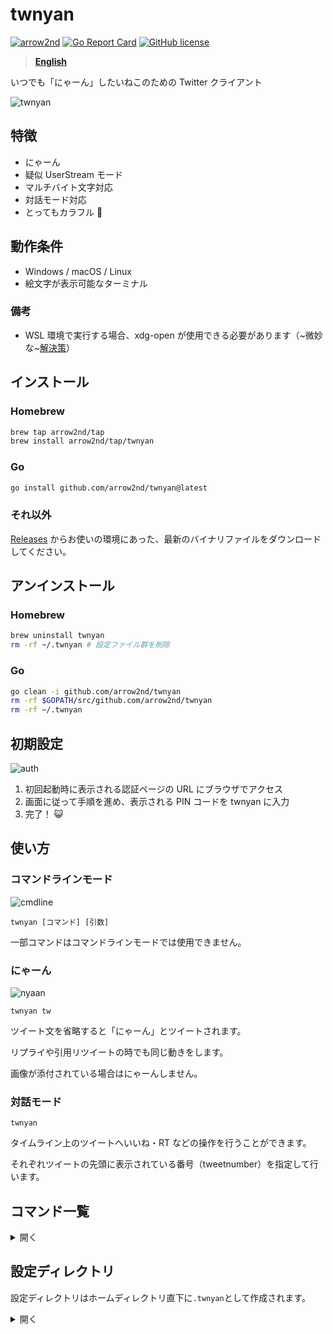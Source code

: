 # twnyan

[![arrow2nd](https://circleci.com/gh/arrow2nd/twnyan.svg?style=shield)](https://circleci.com/gh/arrow2nd/twnyan/tree/main)
[![Go Report Card](https://goreportcard.com/badge/github.com/arrow2nd/twnyan)](https://goreportcard.com/report/github.com/arrow2nd/twnyan)
[![GitHub license](https://img.shields.io/github/license/arrow2nd/twnyan)](https://github.com/arrow2nd/twnyan/blob/main/LICENSE.txt)

> **[English](README_EN.md)**

いつでも「にゃーん」したいねこのための Twitter クライアント

![twnyan](https://user-images.githubusercontent.com/44780846/106699506-612c0f80-6626-11eb-803e-332512822789.gif)

## 特徴

- にゃーん
- 疑似 UserStream モード
- マルチバイト文字対応
- 対話モード対応
- とってもカラフル 🎨

## 動作条件

- Windows / macOS / Linux
- 絵文字が表示可能なターミナル

### 備考

- WSL 環境で実行する場合、xdg-open が使用できる必要があります（~微妙な~[解決策](https://qiita.com/arrow2nd/items/5c02a8cdf8197ae15cb7)）

## インストール

### Homebrew

```sh
brew tap arrow2nd/tap
brew install arrow2nd/tap/twnyan
```

### Go

```sh
go install github.com/arrow2nd/twnyan@latest
```

### それ以外

[Releases](https://github.com/arrow2nd/twnyan/releases) からお使いの環境にあった、最新のバイナリファイルをダウンロードしてください。

## アンインストール

### Homebrew

```sh
brew uninstall twnyan
rm -rf ~/.twnyan # 設定ファイル群を削除
```

### Go

```sh
go clean -i github.com/arrow2nd/twnyan
rm -rf $GOPATH/src/github.com/arrow2nd/twnyan
rm -rf ~/.twnyan
```

## 初期設定

![auth](https://user-images.githubusercontent.com/44780846/106747441-4a59dd00-6667-11eb-8248-3468cb39f7d1.png)

1. 初回起動時に表示される認証ページの URL にブラウザでアクセス
2. 画面に従って手順を進め、表示される PIN コードを twnyan に入力
3. 完了！ 😺

## 使い方

### コマンドラインモード

![cmdline](https://user-images.githubusercontent.com/44780846/106699170-b287cf00-6625-11eb-8374-8565286db3e2.gif)

`twnyan [コマンド] [引数]`

一部コマンドはコマンドラインモードでは使用できません。

### にゃーん

![nyaan](https://user-images.githubusercontent.com/44780846/106699001-558c1900-6625-11eb-948e-6212ab0cba40.gif)

`twnyan tw`

ツイート文を省略すると「にゃーん」とツイートされます。

リプライや引用リツイートの時でも同じ動きをします。

画像が添付されている場合はにゃーんしません。

### 対話モード

`twnyan`

タイムライン上のツイートへいいね・RT などの操作を行うことができます。

それぞれツイートの先頭に表示されている番号（tweetnumber）を指定して行います。

## コマンド一覧

<details>
<summary>開く</summary>

## tweet

`エイリアス: tw`

### tweet [テキスト] [画像ファイル]

ツイートを投稿します。

| 引数         | ヒント                                                     | 例                               |
| ------------ | ---------------------------------------------------------- | -------------------------------- |
| テキスト     | テキストと画像ファイルが無い場合「にゃーん」と投稿されます | `tweet`                          |
| 画像ファイル | 複数ある場合は半角スペースで区切って下さい                 | `tweet 🍣 sushi1.png sushi2.png` |

- テキストを省略して、画像のみの投稿も可能です。(e.g. `tweet cat.png`)

### tweet multi [画像ファイル]

`エイリアス: ml`

複数行のツイートを投稿します。

| 引数         | ヒント                                     | 例                            |
| ------------ | ------------------------------------------ | ----------------------------- |
| 画像ファイル | 複数ある場合は半角スペースで区切って下さい | `tweet multi dog.png cat.png` |

- 入力を終了する場合、セミコロン `;` を文末に入力してください
- キャンセルする場合、`:exit` を入力してください

### tweet remove [<ツイート番号>]...

`エイリアス: rm`

ツイートを削除します。

| 引数         | ヒント                                     | 例                 |
| ------------ | ------------------------------------------ | ------------------ |
| ツイート番号 | 複数ある場合は半角スペースで区切って下さい | `tweet remove 2 5` |

## timeline

`エイリアス: tl`

### timeline [取得件数]

ホームタイムラインを表示します。

| 引数     | ヒント                                                   | 例            |
| -------- | -------------------------------------------------------- | ------------- |
| 取得件数 | 省略した場合、設定ファイル内のデフォルト値が指定されます | `timeline 39` |

## stream

`エイリアス: st`

最初に 1 分間ホームタイムラインのツイートを蓄積した後、UserStream API のように 1 分遅れのツイートを表示します。

**Ctrl+C** で終了します。

## mention

`エイリアス: mt`

### mention [取得件数]

自分宛てのメンションを表示します。

| 引数     | ヒント                                                   | 例           |
| -------- | -------------------------------------------------------- | ------------ |
| 取得件数 | 省略した場合、設定ファイル内のデフォルト値が指定されます | `mention 20` |

## list

`エイリアス: ls`

### list [<リスト名>] [取得件数]

リストのタイムラインを表示します。

| 引数     | ヒント                                                   | 例                     |
| -------- | -------------------------------------------------------- | ---------------------- |
| リスト名 | 対話モードで起動している場合、Tab キーで補完が可能です   | `list ねこたち`        |
| 取得件数 | 省略した場合、設定ファイル内のデフォルト値が指定されます | `list "ねこ集会 Ⅱ" 30` |

## user

`エイリアス: ur`

### user [<ユーザー名/ツイート番号>] [取得件数]

指定したユーザーのタイムラインを表示します。

| 引数                    | ヒント                                                   | 例                        |
| ----------------------- | -------------------------------------------------------- | ------------------------- |
| ユーザー名/ツイート番号 | どちらかが指定できます<br>ユーザー名の'@'は省略可能です  | `user github`<br>`user 1` |
| 取得件数                | 省略した場合、設定ファイル内のデフォルト値が指定されます | `user twitter 15`         |

### user own [取得件数]

自分のタイムラインを表示します。

| 引数     | ヒント                                                   | 例            |
| -------- | -------------------------------------------------------- | ------------- |
| 取得件数 | 省略した場合、設定ファイル内のデフォルト値が指定されます | `user own 50` |

## search

`エイリアス: sh`

### search [<キーワード>] [取得件数]

過去 7 日間のツイートを検索します。

| 引数       | ヒント                                                                     | 例                 |
| ---------- | -------------------------------------------------------------------------- | ------------------ |
| キーワード | 先頭が記号、またはスペースを含む場合はダブルクォーテーションで囲んで下さい | `search "cat dog"` |
| 取得件数   | 省略した場合、設定ファイル内のデフォルト値が指定されます                   | `search sushi 5`   |

## like

`エイリアス: lk, fv`

### like [<ツイート番号>]

ツイートにいいね！します。

| 引数         | ヒント                                     | 例         |
| ------------ | ------------------------------------------ | ---------- |
| ツイート番号 | 複数ある場合は半角スペースで区切って下さい | `like 1 2` |

### like remove [<ツイート番号>]

`エイリアス: rm`

ツイートのいいね！を取り消します。

| 引数         | ヒント                                     | 例                |
| ------------ | ------------------------------------------ | ----------------- |
| ツイート番号 | 複数ある場合は半角スペースで区切って下さい | `like remove 1 2` |

## retweet

`エイリアス: rt`

### retweet [<ツイート番号>]...

ツイートをリツイートします。

| 引数         | ヒント                                     | 例            |
| ------------ | ------------------------------------------ | ------------- |
| ツイート番号 | 複数ある場合は半角スペースで区切って下さい | `retweet 1 5` |

### retweet remove [<ツイート番号>]...

`エイリアス: rm`

リツイートを取り消します。

| 引数         | ヒント                                     | 例                   |
| ------------ | ------------------------------------------ | -------------------- |
| ツイート番号 | 複数ある場合は半角スペースで区切って下さい | `retweet remove 1 5` |

## quote

`エイリアス: qt`

### quote [<ツイート番号>] [テキスト] [画像ファイル]

ツイートを引用リツイートします。

| 引数         | ヒント                                                     | 例                      |
| ------------ | ---------------------------------------------------------- | ----------------------- |
| ツイート番号 | 引用するツイートの番号を指定してください                   | `quote 1 これすき`      |
| テキスト     | テキストと画像ファイルが無い場合「にゃーん」と投稿されます | `quote 1`               |
| 画像ファイル | 複数ある場合は半角スペースで区切って下さい                 | `quote 1 🍣 sushi1.png` |

### quote multi

`エイリアス: ml`

複数行の引用リツイートを投稿します。

| 引数         | ヒント                                     | 例                    |
| ------------ | ------------------------------------------ | --------------------- |
| 画像ファイル | 複数ある場合は半角スペースで区切って下さい | `quote multi cat.png` |

- 入力を終了する場合、セミコロン `;` を文末に入力してください
- キャンセルする場合、`:exit` を入力してください

## reply

`エイリアス: rp`

### reply [<ツイート番号>] [テキスト] [画像ファイル]

リプライを投稿します。

| 引数         | ヒント                                                     | 例                                       |
| ------------ | ---------------------------------------------------------- | ---------------------------------------- |
| ツイート番号 | リプライ先のツイートの番号を指定してください               | `reply 1 ねこだ！！！`                   |
| テキスト     | テキストと画像ファイルが無い場合「にゃーん」と投稿されます | `reply 1`                                |
| 画像ファイル | 複数ある場合は半角スペースで区切って下さい                 | `reply 2 寿司みて sushi1.png sushi2.png` |

- テキストを省略して、画像のみの投稿も可能です (e.g. `reply dog.png`)

### reply multi

`エイリアス: ml`

複数行のリプライを投稿します。

| 引数         | ヒント                                     | 例                    |
| ------------ | ------------------------------------------ | --------------------- |
| 画像ファイル | 複数ある場合は半角スペースで区切って下さい | `reply multi dog.png` |

- 入力を終了する場合、セミコロン `;` を文末に入力してください
- キャンセルする場合、`:exit` を入力してください

## follow

`エイリアス: fw`

### follow [<ユーザー名/ツイート番号>]

ユーザーをフォローします。

| 引数                    | ヒント                                                  | 例                            |
| ----------------------- | ------------------------------------------------------- | ----------------------------- |
| ユーザー名/ツイート番号 | どちらかが指定できます<br>ユーザー名の'@'は省略可能です | `follow github`<br>`follow 1` |

### follow remove [<ユーザー名/ツイート番号>]

`エイリアス: rm`

ユーザーのフォローを解除します。

| 引数                    | ヒント                                                  | 例                                             |
| ----------------------- | ------------------------------------------------------- | ---------------------------------------------- |
| ユーザー名/ツイート番号 | どちらかが指定できます<br>ユーザー名の'@'は省略可能です | `follow remove arrow_2nd`<br>`follow remove 1` |

## block

`エイリアス: bk`

### block [<ユーザー名/ツイート番号>]

ユーザーをブロックします。

| 引数                    | ヒント                                                  | 例                             |
| ----------------------- | ------------------------------------------------------- | ------------------------------ |
| ユーザー名/ツイート番号 | どちらかが指定できます<br>ユーザー名の'@'は省略可能です | `block arrow_2nd`<br>`block 1` |

### block remove [<ユーザー名/ツイート番号>]

`エイリアス: rm`

ユーザーのブロックを解除します。

| 引数                    | ヒント                                                  | 例                                           |
| ----------------------- | ------------------------------------------------------- | -------------------------------------------- |
| ユーザー名/ツイート番号 | どちらかが指定できます<br>ユーザー名の'@'は省略可能です | `block remove arrow_2nd`<br>`block remove 1` |

## mute

`エイリアス: mu`

### mute [<ユーザー名/ツイート番号>]

ユーザーをミュートします。

| 引数                    | ヒント                                                  | 例                           |
| ----------------------- | ------------------------------------------------------- | ---------------------------- |
| ユーザー名/ツイート番号 | どちらかが指定できます<br>ユーザー名の'@'は省略可能です | `mute arrow_2nd`<br>`mute 1` |

### mute remove [<ユーザー名/ツイート番号>]

`エイリアス: rm`

ユーザーのミュートを解除します。

| 引数                    | ヒント                                                  | 例                                         |
| ----------------------- | ------------------------------------------------------- | ------------------------------------------ |
| ユーザー名/ツイート番号 | どちらかが指定できます<br>ユーザー名の'@'は省略可能です | `mute remove arrow_2nd`<br>`mute remove 1` |

## open

`エイリアス: op`

### open [<ツイート番号>]

指定したツイートをブラウザで表示します。

| 引数         | ヒント                                             | 例       |
| ------------ | -------------------------------------------------- | -------- |
| ツイート番号 | ブラウザで表示するツイートの番号を指定してください | `open 2` |

## clear

画面を初期化します。

## help

ヘルプを表示します。

また、 `[コマンド] help` とするとコマンドのヘルプが表示されます。

## exit

対話モードを終了します。

</details>

## 設定ディレクトリ

設定ディレクトリはホームディレクトリ直下に`.twnyan`として作成されます。

<details>
<summary>開く</summary>

### .cred.yaml

認証情報のファイルです。

### option.yaml

オプション設定のファイルです。

| 名前       | 説明                   |
| ---------- | ---------------------- |
| ConfigDir  | 設定ディレクトリのパス |
| Counts     | デフォルトの取得件数   |
| DateFormat | 日付のフォーマット     |
| TimeFormat | 時刻のフォーマット     |

- 日付、時刻のフォーマットは[time パッケージのフォーマット文字列](https://golang.org/pkg/time/#pkg-constants)と同じ書式です

### color.yaml

色設定のファイルです。

| 名前         | 説明                   |
| ------------ | ---------------------- |
| Accent1      | アクセント１           |
| Accent2      | アクセント２           |
| Accent3      | アクセント３           |
| Error        | エラーメッセージ背景色 |
| BoxForground | 反転時の文字色         |
| Separator    | セパレータ             |
| UserName     | ユーザー名             |
| ScreenName   | スクリーンネーム       |
| Reply        | リプライ表示           |
| Hashtag      | ハッシュタグ           |
| Favorite     | いいね表示             |
| Retweet      | リツイート表示         |
| Verified     | 認証済みアカウント     |
| Protected    | 鍵アカウント           |
| Following    | フォロー中表示         |
| FollowedBy   | 被フォロー表示         |
| Block        | ブロック表示           |
| Mute         | ミュート表示           |

 </details>
